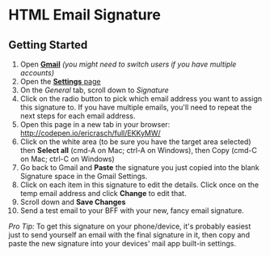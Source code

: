 # HTML Email Signature

## Getting Started

1. Open [**Gmail**](https://mail.google.com/) _(you might need to switch users if you have multiple accounts)_
2. Open the [**Settings** page](https://mail.google.com/mail/u/0/#settings/general)
3. On the *General* tab, scroll down to _Signature_
4. Click on the radio button to pick which email address you want to assign this signature to. If you have multiple emails, you'll need to repeat the next steps for each email address.
5. Open this page in a new tab in your browser: http://codepen.io/ericrasch/full/EKKyMW/
6. Click on the white area (to be sure you have the target area selected) then **Select all** (cmd-A on Mac; ctrl-A on Windows), then Copy (cmd-C on Mac; ctrl-C on Windows)
7. Go back to Gmail and **Paste** the signature you just copied into the blank Signature space in the Gmail Settings.
8. Click on each item in this signature to edit the details. Click once on the temp email address and click **Change** to edit that.
9. Scroll down and **Save Changes**
10. Send a test email to your BFF with your new, fancy email signature.

_Pro Tip:_ To get this signature on your phone/device, it's probably easiest just to send yourself an email with the final signature in it, then copy and paste the new signature into your devices' mail app built-in settings.
